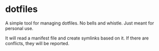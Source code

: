 # dotfiles

A simple tool for managing dotfiles. No bells and whistle. Just meant for personal use.

It will read a manifest file and create symlinks based on it. If there are conflicts, they 
will be reported.

